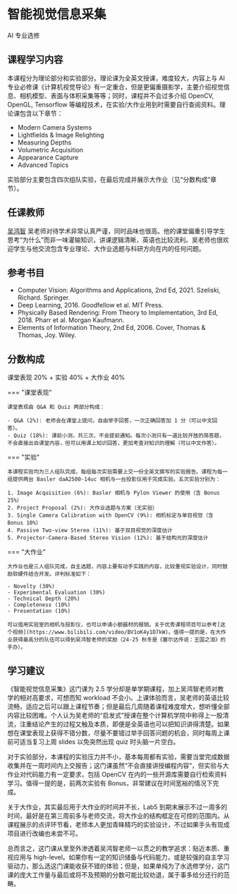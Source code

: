 # 智能视觉信息采集
<div class="badges">
<span class="badge ai-badge">AI 专业选修</span>
</div>

## 课程学习内容

本课程分为理论部分和实验部分。理论课为全英文授课，难度较大，内容上与 AI 专业必修课《计算机视觉导论》有一定重合，但是更偏重摄影学，主要介绍视觉信息、相机模型、表面与体积采集等等；同时，课程并不会过多介绍 OpenCV, OpenGL, Tensorflow 等编程技术，在实验/大作业用到时需要自行查阅资料。理论课包含以下章节：

- Modern Camera Systems
- Lightfields & Image Relighting
- Measuring Depths
- Volumetric Acquisition
- Appearance Capture
- Advanced Topics

实验部分主要包含四次组队实验，在最后完成并展示大作业（见“分数构成”章节）。

## 任课教师

[吴鸿智](https://svbrdf.github.io/) 吴老师对待学术非常认真严谨，同时品味也很高。他的课堂偏重引导学生思考“为什么”而非一味灌输知识，讲课逻辑清晰，英语也比较流利。吴老师也很欢迎学生与他交流包含专业理论、大作业选题与科研方向在内的任何问题。

## 参考书目

- Computer Vision: Algorithms and Applications, 2nd Ed, 2021. Szeliski, Richard. Springer.
- Deep Learning, 2016. Goodfellow et al. MIT Press.
- Physically Based Rendering: From Theory to Implementation, 3rd Ed, 2018. Pharr et al. Morgan Kaufmann.
- Elements of Information Theory, 2nd Ed, 2006. Cover, Thomas & Thomas, Joy. Wiley.

## 分数构成

课堂表现 20% + 实验 40% + 大作业 40%

=== "课堂表现"

    课堂表现由 Q&A 和 Quiz 两部分构成：

    - Q&A (2%): 老师会在课堂上提问，自由举手回答，一次正确回答加 1 分（可以中文回答）。
    - Quiz (18%): 课前小测，共三次，不会提前通知。每次小测只有一道比较开放的简答题，不会直接出自课堂内容，但可以用课上知识回答，更加考查对知识的理解（可以中文作答）。

=== "实验"

    本课程实验均为三人组队完成，每组每次实验需要上交一份全英文撰写的实验报告。课程为每一组提供两台 Basler daA2500-14uc 相机与一台投影仪用于完成实验。五次实验分别为：

    1. Image Acquisition (6%): Basler 相机与 Pylon Viewer 的使用（含 Bonus 25%）
    2. Project Proposal (2%): 大作业选题与方案（无实验）
    3. Single Camera Calibration with OpenCV (9%): 相机标定与单目视觉（含 Bonus 10%）
    4. Passive Two-view Stereo (11%): 基于双目视觉的深度估计
    5. Projector-Camera-Based Stereo Vision (12%): 基于结构光的深度估计

=== "大作业"

    大作业也是三人组队完成，自主选题，内容上要有动手实践的内容，比较重视实验设计，同时鼓励软硬件结合开发。评判标准如下：

    - Novelty (30%)
    - Experimental Evaluation (30%)
    - Technical Depth (20%)
    - Completeness (10%)
    - Presentation (10%)

    可以借用实验室的相机与投影仪，也可以申请小额器材的报销。关于优秀课程项目可以参考[这个视频](https://www.bilibili.com/video/BV1oK4y1D7kW)。值得一提的是，在大作业获得最高分的队伍可以得到吴鸿智老师的奖励（24-25 秋冬是《塞尔达传说：王国之泪》的手办）。

## 学习建议

《智能视觉信息采集》这门课为 2.5 学分却是单学期课程，加上吴鸿智老师对教学的相对高要求，可想而知 workload 不会小。上课体验而言，吴老师的英语比较流畅，适应之后可以跟上课程节奏；但是最后几周随着课程难度增大，想听懂全部内容比较困难。个人认为吴老师的“启发式”授课在整个计算机学院中称得上一股清流，注重结论产生的过程又触及本质，即便是全英语也可以把知识讲得清楚。如果想在课堂表现上获得不错分数，尽量不要错过举手回答问题的机会，同时每周上课前可适当复习上周 slides 以免突然出现 quiz 时头脑一片空白。

对于实验部分，本课程的实验压力并不小，基本每周都有实验，需要当堂完成数据收集并在一周时间内上交报告；这门课虽然“不会直接讲授编程内容”，但实验与大作业对代码能力有一定要求，包括 OpenCV 在内的一些开源库需要自行检索资料学习。值得一提的是，前两次实验有 Bonus，非常建议在时间宽裕的情况下完成。

关于大作业，其实最后用于大作业的时间并不长，Lab5 到期末展示不过一周多的时间，最好是在第三周前多与老师交流，将大作业的结构框定在可控的范围内。从课程展示的点评环节看，老师本人更加青睐精巧的实验设计，不过如果手头有现成项目进行改编也未尝不可。

总而言之，这门课从里至外渗透着吴鸿智老师一以贯之的教学追求：贴近本质、重视应用与 high-level。如果你有一定的知识储备与代码能力，或是较强的自主学习驱动力，那么选这门课能收获不错的体验；但是，如果单纯为了水选修学分，这门课的庞大工作量与最后或将不及预期的分数可能比较劝退，属于事多给分还行的范畴。
